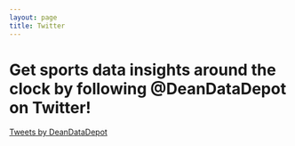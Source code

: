```yaml
---
layout: page
title: Twitter
---
```

  <link href="https://fonts.googleapis.com/css?family=Montserrat:400,500,700,900|Ubuntu:400,500,700" rel="stylesheet">

# Get sports data insights around the clock by following @DeanDataDepot on Twitter!
<a class="twitter-timeline" href="https://twitter.com/DeanDataDepot?ref_src=twsrc%5Etfw">Tweets by DeanDataDepot</a> <script async src="https://platform.twitter.com/widgets.js" charset="utf-8"></script>